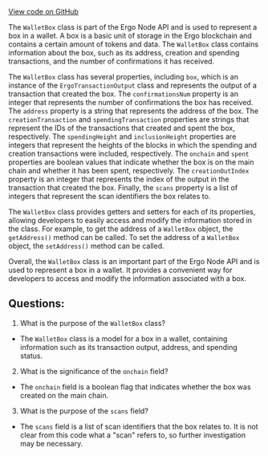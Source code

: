 [View code on GitHub](https://github.com/ergoplatform/ergo-appkit/java-client-generated/src/main/java/org/ergoplatform/restapi/client/WalletBox.java)

The `WalletBox` class is part of the Ergo Node API and is used to represent a box in a wallet. A box is a basic unit of storage in the Ergo blockchain and contains a certain amount of tokens and data. The `WalletBox` class contains information about the box, such as its address, creation and spending transactions, and the number of confirmations it has received.

The `WalletBox` class has several properties, including `box`, which is an instance of the `ErgoTransactionOutput` class and represents the output of a transaction that created the box. The `confirmationsNum` property is an integer that represents the number of confirmations the box has received. The `address` property is a string that represents the address of the box. The `creationTransaction` and `spendingTransaction` properties are strings that represent the IDs of the transactions that created and spent the box, respectively. The `spendingHeight` and `inclusionHeight` properties are integers that represent the heights of the blocks in which the spending and creation transactions were included, respectively. The `onchain` and `spent` properties are boolean values that indicate whether the box is on the main chain and whether it has been spent, respectively. The `creationOutIndex` property is an integer that represents the index of the output in the transaction that created the box. Finally, the `scans` property is a list of integers that represent the scan identifiers the box relates to.

The `WalletBox` class provides getters and setters for each of its properties, allowing developers to easily access and modify the information stored in the class. For example, to get the address of a `WalletBox` object, the `getAddress()` method can be called. To set the address of a `WalletBox` object, the `setAddress()` method can be called.

Overall, the `WalletBox` class is an important part of the Ergo Node API and is used to represent a box in a wallet. It provides a convenient way for developers to access and modify the information associated with a box.
## Questions: 
 1. What is the purpose of the `WalletBox` class?
- The `WalletBox` class is a model for a box in a wallet, containing information such as its transaction output, address, and spending status.

2. What is the significance of the `onchain` field?
- The `onchain` field is a boolean flag that indicates whether the box was created on the main chain.

3. What is the purpose of the `scans` field?
- The `scans` field is a list of scan identifiers that the box relates to. It is not clear from this code what a "scan" refers to, so further investigation may be necessary.